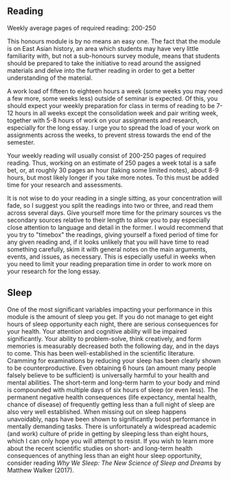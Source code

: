 ## Reading

Weekly average pages of required reading: 200-250

This honours module is by no means an easy one. The fact that the module is on East Asian history, an area which students may have very little familiarity with, but not a sub-honours survey module, means that students should be prepared to take the initiative to read around the assigned materials and delve into the further reading in order to get a better understanding of the material.

A work load of fifteen to eighteen hours a week (some weeks you may need a few more, some weeks less) outside of seminar is expected. Of this, you should expect your weekly preparation for class in terms of reading to be 7-12 hours in all weeks except the consolidation week and pair writing week, together with 5-8 hours of work on your assignments and research, especially for the long essay. I urge you to spread the load of your work on assignments across the weeks, to prevent stress towards the end of the semester.

Your weekly reading will usually consist of 200-250 pages of required reading.  Thus, working on an estimate of 250 pages a week total is a safe bet, or, at roughly 30 pages an hour (taking some limited notes), about 8-9 hours, but most likely longer if you take more notes. To this must be added time for your research and assessments.

It is not wise to do your reading in a single sitting, as your concentration will fade, so I suggest you split the readings into two or three, and read them across several days. Give yourself more time for the primary sources vs the secondary sources relative to their length to allow you to pay especially close attention to language and detail in the former. I would recommend that you try to "timebox" the readings, giving yourself a fixed period of time for any given reading and, if it looks unlikely that you will have time to read something carefully, skim it with general notes on the main arguments, events, and issues, as necessary.  This is especially useful in weeks when you need to limit your reading preparation time in order to work more on your research for the long essay.

## Sleep

One of the most significant variables impacting your performance in this module is the amount of sleep you get. If you do not manage to get eight hours of sleep opportunity each night, there are serious consequences for your health. Your attention and cognitive ability will be impaired significantly. Your ability to problem-solve, think creatively, and form memories is measurably decreased both the following day, and in the days to come. This has been well-established in the scientific literature. Cramming for examinations by reducing your sleep has been clearly shown to be counterproductive. Even obtaining 6 hours (an amount many people falsely believe to be sufficient) is universally harmful to your health and mental abilities. The short-term and long-term harm to your body and mind is compounded with multiple days of six hours of sleep (or even less). The permanent negative health consequences (life expectancy, mental health, chance of disease) of frequently getting less than a full night of sleep are also very well established. When missing out on sleep happens unavoidably, naps have been shown to significantly boost performance in mentally demanding tasks. There is unfortunately a widespread academic (and work) culture of pride in getting by sleeping less than eight hours, which I can only hope you will attempt to resist. If you wish to learn more about the recent scientific studies on short- and long-term health consequences of anything less than an eight hour sleep opportunity, consider reading *Why We Sleep: The New Science of Sleep and Dreams* by Matthew Walker (2017).
